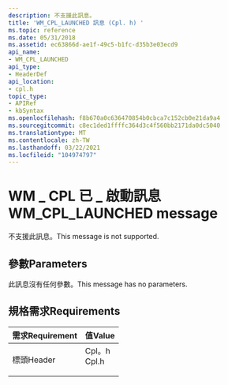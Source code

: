 ```yaml
---
description: 不支援此訊息。
title: 'WM_CPL_LAUNCHED 訊息 (Cpl. h) '
ms.topic: reference
ms.date: 05/31/2018
ms.assetid: ec63866d-ae1f-49c5-b1fc-d35b3e03ecd9
api_name:
- WM_CPL_LAUNCHED
api_type:
- HeaderDef
api_location:
- cpl.h
topic_type:
- APIRef
- kbSyntax
ms.openlocfilehash: f8b670a0c636470854b0cbca7c152cb0e21da9a4
ms.sourcegitcommit: c8ec1ded1ffffc364d3c4f560bb2171da0dc5040
ms.translationtype: MT
ms.contentlocale: zh-TW
ms.lasthandoff: 03/22/2021
ms.locfileid: "104974797"
---
```

# <a name="wm_cpl_launched-message"></a><span data-ttu-id="7770c-103">WM \_ CPL 已 \_ 啟動訊息</span><span class="sxs-lookup"><span data-stu-id="7770c-103">WM\_CPL\_LAUNCHED message</span></span>

<span data-ttu-id="7770c-104">不支援此訊息。</span><span class="sxs-lookup"><span data-stu-id="7770c-104">This message is not supported.</span></span>

## <a name="parameters"></a><span data-ttu-id="7770c-105">參數</span><span class="sxs-lookup"><span data-stu-id="7770c-105">Parameters</span></span>

<span data-ttu-id="7770c-106">此訊息沒有任何參數。</span><span class="sxs-lookup"><span data-stu-id="7770c-106">This message has no parameters.</span></span>

## <a name="requirements"></a><span data-ttu-id="7770c-107">規格需求</span><span class="sxs-lookup"><span data-stu-id="7770c-107">Requirements</span></span>



| <span data-ttu-id="7770c-108">需求</span><span class="sxs-lookup"><span data-stu-id="7770c-108">Requirement</span></span> | <span data-ttu-id="7770c-109">值</span><span class="sxs-lookup"><span data-stu-id="7770c-109">Value</span></span> |
|-------------------|----------------------------------------------------------------------------------|
| <span data-ttu-id="7770c-110">標頭</span><span class="sxs-lookup"><span data-stu-id="7770c-110">Header</span></span><br/> | <dl> <span data-ttu-id="7770c-111"><dt>Cpl。h</dt></span><span class="sxs-lookup"><span data-stu-id="7770c-111"><dt>Cpl.h</dt></span></span> </dl> |



 

 





